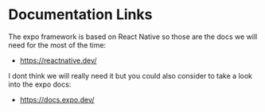 # Documentation Links

The expo framework is based on React Native so those are the docs we will need for the most of the time:

- https://reactnative.dev/

I dont think we will really need it but you could also consider to take a look into the expo docs:

- https://docs.expo.dev/